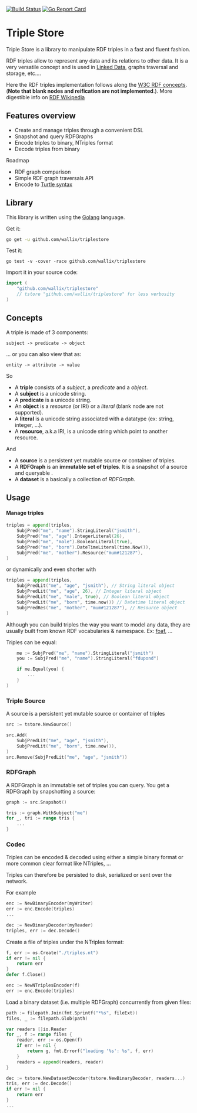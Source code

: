 [![Build Status](https://api.travis-ci.org/wallix/triplestore.svg?branch=master)](https://travis-ci.org/wallix/triplestore)
[![Go Report Card](https://goreportcard.com/badge/github.com/wallix/triplestore)](https://goreportcard.com/report/github.com/wallix/triplestore)

# Triple Store

Triple Store is a library to manipulate RDF triples in a fast and fluent fashion.

RDF triples allow to represent any data and its relations to other data. It is a very versatile concept and is used in [Linked Data](https://en.wikipedia.org/wiki/Linked_data), graphs traversal and storage, etc....

Here the RDF triples implementation follows along the [W3C RDF concepts](https://www.w3.org/TR/rdf11-concepts/). (**Note that blank nodes and reification are not implemented**.). More digestible info on [RDF Wikipedia](https://en.wikipedia.org/wiki/Resource_Description_Framework)

## Features overview

- Create and manage triples through a convenient DSL
- Snapshot and query RDFGraphs
- Encode triples to binary, NTriples format
- Decode triples from binary

Roadmap
- RDF graph comparison
- Simple RDF graph traversals API
- Encode to [Turtle syntax](https://en.wikipedia.org/wiki/Turtle_(syntax))

## Library 

This library is written using the [Golang](https://golang.org) language.

Get it:

```sh
go get -u github.com/wallix/triplestore
```

Test it:

```
go test -v -cover -race github.com/wallix/triplestore
```

Import it in your source code:

```go
import (
	"github.com/wallix/triplestore"
	// tstore "github.com/wallix/triplestore" for less verbosity
)
```
## Concepts

A triple is made of 3 components:

    subject -> predicate -> object

... or you can also view that as:

    entity -> attribute -> value

So

- A **triple** consists of a *subject*, a *predicate* and a *object*.
- A **subject** is a unicode string.
- A **predicate** is a unicode string.
- An **object** is a *resource* (or IRI) or a *literal* (blank node are not supported).
- A **literal** is a unicode string associated with a datatype (ex: string, integer, ...).
- A **resource**, a.k.a IRI, is a unicode string which point to another resource.

And

- A **source** is a persistent yet mutable source or container of triples.
- A **RDFGraph** is an **immutable set of triples**. It is a snapshot of a source and queryable .
- A **dataset** is a basically a collection of *RDFGraph*.

## Usage

#### Manage triples

```go
triples = append(triples,
	SubjPred("me", "name").StringLiteral("jsmith"),
 	SubjPred("me", "age").IntegerLiteral(26),
 	SubjPred("me", "male").BooleanLiteral(true),
 	SubjPred("me", "born").DateTimeLiteral(time.Now()),
 	SubjPred("me", "mother").Resource("mum#121287"),
)
```

or dynamically and even shorter with

```go
triples = append(triples,
 	SubjPredLit("me", "age", "jsmith"), // String literal object
 	SubjPredLit("me", "age", 26), // Integer literal object
 	SubjPredLit("me", "male", true), // Boolean literal object
 	SubjPredLit("me", "born", time.now()) // Datetime literal object
 	SubjPredRes("me", "mother", "mum#121287"), // Resource object
)
```

Although you can build triples the way you want to model any data, they are usually built from known RDF vocabularies & namespace. Ex: [foaf](http://xmlns.com/foaf/spec/), ...

Triples can be equal:

```go
	me := SubjPred("me", "name").StringLiteral("jsmith")
 	you := SubjPred("me", "name").StringLiteral("fdupond")

 	if me.Equal(you) {
 	 	...
 	}
)
```

### Triple Source

A source is a persistent yet mutable source or container of triples

```go
src := tstore.NewSource()

src.Add(
	SubjPredLit("me", "age", "jsmith"),
	SubjPredLit("me", "born", time.now()),
)
src.Remove(SubjPredLit("me", "age", "jsmith"))
```

### RDFGraph

A RDFGraph is an immutable set of triples you can query. You get a RDFGraph by snapshotting a source:

```go
graph := src.Snapshot()

tris := graph.WithSubject("me")
for _, tri := range tris {
	...
}
```

### Codec

Triples can be encoded & decoded using either a simple binary format or more common clear format like NTriples, ...

Triples can therefore be persisted to disk, serialized or sent over the network.

For example

```go
enc := NewBinaryEncoder(myWriter)
err := enc.Encode(triples)
...

dec := NewBinaryDecoder(myReader)
triples, err := dec.Decode()
```

Create a file of triples under the NTriples format:

```go
f, err := os.Create("./triples.nt")
if err != nil {
	return err
}
defer f.Close()

enc := NewNTriplesEncoder(f)
err := enc.Encode(triples)

``` 

Load a binary dataset (i.e. multiple RDFGraph) concurrently from given files:

```go
path := filepath.Join(fmt.Sprintf("*%s", fileExt))
files, _ := filepath.Glob(path)

var readers []io.Reader
for _, f := range files {
	reader, err := os.Open(f)
	if err != nil {
		return g, fmt.Errorf("loading '%s': %s", f, err)
	}
	readers = append(readers, reader)
}

dec := tstore.NewDatasetDecoder(tstore.NewBinaryDecoder, readers...)
tris, err := dec.Decode()
if err != nil {
	return err
}
...
```
